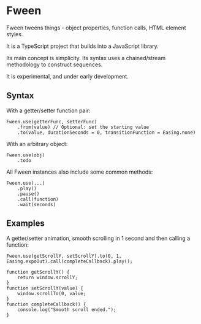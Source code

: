 # Fween

Fween tweens things - object properties, function calls, HTML element styles.

It is a TypeScript project that builds into a JavaScript library.

Its main concept is simplicity. Its syntax uses a chained/stream methodology to construct sequences.

It is experimental, and under early development.

## Syntax

With a getter/setter function pair:

    Fween.use(getterFunc, setterFunc)
        .from(value) // Optional: set the starting value
        .to(value, durationSeconds = 0, transitionFunction = Easing.none)

With an arbitrary object:

    Fween.use(obj)
        .todo

All Fween instances also include some common methods:

    Fween.use(...)
        .play()
        .pause()
        .call(function)
        .wait(seconds)

## Examples

A getter/setter animation, smooth scrolling in 1 second and then calling a function:

    Fween.use(getScrollY, setScrollY).to(0, 1, Easing.expoOut).call(completeCallback).play();

    function getScrollY() {
        return window.scrollY;
    }
    function setScrollY(value) {
        window.scrollTo(0, value;
    }
    function completeCallback() {
        console.log("Smooth scroll ended.");
    }

